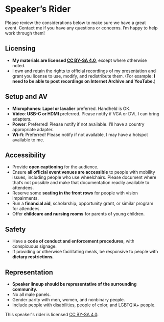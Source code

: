 # Speaker’s Rider

Please review the considerations below to make sure we have a great event. Contact me if you have any questions or concerns. I’m happy to help work through them!

## Licensing

*   **My materials are licensed [CC BY-SA 4.0](https://creativecommons.org/licenses/by-sa/4.0/)**, except where otherwise noted.
*   I own and retain the rights to official recordings of my presentation and grant you license to use, modify, and redistribute them. (For example: **I need to be able to post recordings on Internet Archive and YouTube.**)

## Setup and AV

*   **Microphones**: **Lapel or lavalier** preferred. Handheld is OK.
*   **Video**: **USB-C or HDMI** preferred. Please notify if VGA or DVI, I can bring adapters.
*   **Power**: Preferred! Please notify if not available. I’ll have a country appropriate adapter.
*   **Wi-fi**: Preferred! Please notify if not available, I may have a hotspot available to me.

## Accessibility

*   Provide **open captioning** for the audience.
*   Ensure **all official event venues are accessible** to people with mobility issues, including people who use wheelchairs. Please document where that’s not possible and make that documentation readily available to attendees.
*   Reserve some **seating in the front rows** for people with vision impairments.
*   Run a **financial aid**, scholarship, opportunity grant, or similar program for attendees.
*   Offer **childcare and nursing rooms** for parents of young children.

## Safety

*   Have a **code of conduct and enforcement procedures**, with conspicuous signage.
*   If providing or otherwise facilitating meals, be responsive to people with **dietary restrictions**.

## Representation

*   **Speaker lineup should be representative of the surrounding community.**
*   No all male panels.
*   Gender parity with men, women, and nonbinary people.
*   Include people with disabilities, people of color, and LGBTQIA+ people.

This speaker's rider is licensed [CC BY-SA 4.0](https://creativecommons.org/licenses/by-sa/4.0/).

